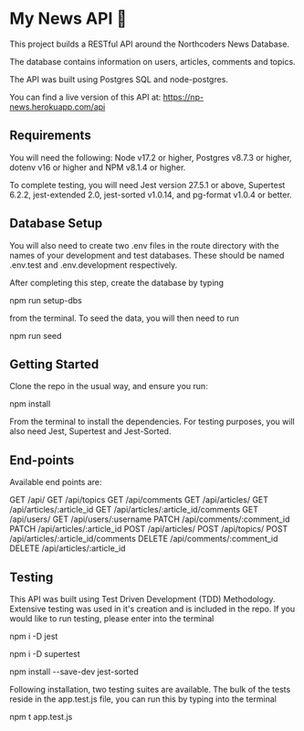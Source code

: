 # My News API :newspaper:

This project builds a RESTful API around the Northcoders News Database.

The database contains information on users, articles, comments and topics.

The API was built using Postgres SQL and node-postgres.

You can find a live version of this API at: https://np-news.herokuapp.com/api

## Requirements

You will need the following: Node v17.2 or higher, Postgres v8.7.3 or higher, dotenv v16 or higher and NPM v8.1.4 or higher.

To complete testing, you will need Jest version 27.5.1 or above, Supertest 6.2.2, jest-extended 2.0, jest-sorted v1.0.14, and pg-format v1.0.4 or better.

## Database Setup

You will also need to create two .env files in the route directory with the names of your development and test databases. These should be named .env.test and .env.development respectively.

After completing this step, create the database by typing

npm run setup-dbs

from the terminal. To seed the data, you will then need to run

npm run seed

## Getting Started

Clone the repo in the usual way, and ensure you run:

npm install

From the terminal to install the dependencies. For testing purposes, you will also need Jest, Supertest and Jest-Sorted.

## End-points

Available end points are:

GET /api/
GET /api/topics
GET /api/comments
GET /api/articles/
GET /api/articles/:article_id
GET /api/articles/:article_id/comments
GET /api/users/
GET /api/users/:username
PATCH /api/comments/:comment_id
PATCH /api/articles/:article_id
POST /api/articles/
POST /api/topics/
POST /api/articles/:article_id/comments
DELETE /api/comments/:comment_id
DELETE /api/articles/:article_id

## Testing

This API was built using Test Driven Development (TDD) Methodology. Extensive testing was used in it's creation and is included in the repo. If you would like to run testing, please enter into the terminal

npm i -D jest

npm i -D supertest

npm install --save-dev jest-sorted

Following installation, two testing suites are available. The bulk of the tests reside in the app.test.js file, you can run this by typing into the terminal

npm t app.test.js
